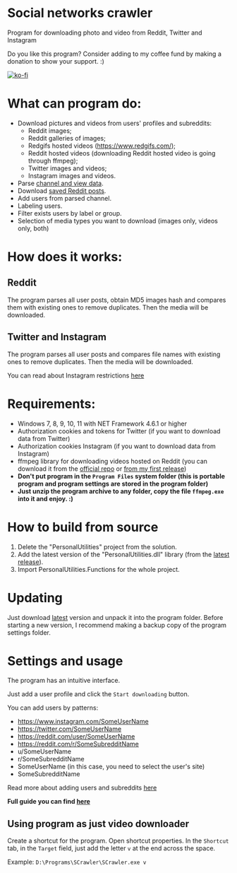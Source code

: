 # Social networks crawler

Program for downloading photo and video from Reddit, Twitter and Instagram

Do you like this program? Consider adding to my coffee fund by making a donation to show your support. :)

[![ko-fi](https://www.ko-fi.com/img/githubbutton_sm.svg)](https://ko-fi.com/andyprogram)

# What can program do:
- Download pictures and videos from users' profiles and subreddits:
  - Reddit images;
  - Reddit galleries of images;
  - Redgifs hosted videos (https://www.redgifs.com/);
  - Reddit hosted videos (downloading Reddit hosted video is going through ffmpeg);
  - Twitter images and videos;
  - Instagram images and videos.
- Parse [channel and view data](https://github.com/AAndyProgram/SCrawler/wiki/Channels).
- Download [saved Reddit posts](https://github.com/AAndyProgram/SCrawler/wiki/Home#saved-posts).
- Add users from parsed channel.
- Labeling users.
- Filter exists users by label or group.
- Selection of media types you want to download (images only, videos only, both)

# How does it works:

## Reddit

The program parses all user posts, obtain MD5  images hash and compares them with existing ones to remove duplicates. Then the media will be downloaded.

## Twitter and Instagram

The program parses all user posts and compares file names with existing ones to remove duplicates. Then the media will be downloaded.

You can read about Instagram restrictions [here](https://github.com/AAndyProgram/SCrawler/wiki/Settings#instagram-limits)

# Requirements:

- Windows 7, 8, 9, 10, 11 with NET Framework 4.6.1 or higher
- Authorization cookies and tokens for Twitter (if you want to download data from Twitter)
- Authorization cookies Instagram (if you want to download data from Instagram)
- ffmpeg library for downloading videos hosted on Reddit (you can download it from the [official repo](https://github.com/GyanD/codexffmpeg/releases/tag/2021-01-12-git-ca21cb1e36) or [from my first release](https://github.com/AAndyProgram/SCrawler/releases/download/1.0.0.0/ffmpeg.zip))
- **Don't put program in the ```Program Files``` system folder (this is portable program and program settings are stored in the program folder)**
- **Just unzip the program archive to any folder, copy the file ```ffmpeg.exe``` into it and enjoy. :)**

# How to build from source

1. Delete the "PersonalUtilities" project from the solution.
2. Add the latest version of the "PersonalUtilities.dll" library (from the [latest release](https://github.com/AAndyProgram/SCrawler/releases/latest)).
3. Import PersonalUtilities.Functions for the whole project.

# Updating

Just download [latest](https://github.com/AAndyProgram/SCrawler/releases/latest) version and unpack it into the program folder. Before starting a new version, I recommend making a backup copy of the program settings folder.

# Settings and usage

The program has an intuitive interface.

Just add a user profile and click the ```Start downloading``` button.

You can add users by patterns:
- https://www.instagram.com/SomeUserName
- https://twitter.com/SomeUserName
- https://reddit.com/user/SomeUserName
- https://reddit.com/r/SomeSubredditName
- u/SomeUserName
- r/SomeSubredditName
- SomeUserName (in this case, you need to select the user's site)
- SomeSubredditName

Read more about adding users and subreddits [here](https://github.com/AAndyProgram/SCrawler/wiki/Users)

**Full guide you can find [here](https://github.com/AAndyProgram/SCrawler/wiki)**

## Using program as just video downloader

Create a shortcut for the program. Open shortcut properties. In the ```Shortcut``` tab, in the ```Target``` field, just add the letter ```v``` at the end across the space.

Example: ```D:\Programs\SCrawler\SCrawler.exe v```
